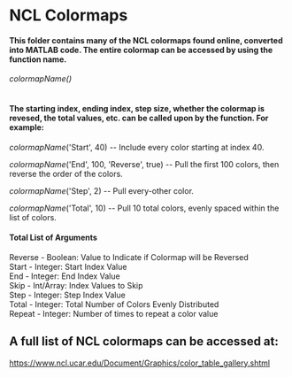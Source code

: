 # NCL Colormaps
#### This folder contains many of the NCL colormaps found online, converted into MATLAB code. The entire colormap can be accessed by using the function name. <br />
*colormapName()*  <br /> <br />
#### The starting index, ending index, step size, whether the colormap is revesed, the total values, etc. can be called upon by the function. For example: <br />
*colormapName*('Start', 40) -- Include every color starting at index 40.

*colormapName*('End', 100, 'Reverse', true) -- Pull the first 100 colors, then reverse the order of the colors.

*colormapName*('Step', 2) -- Pull every-other color.

*colormapName*('Total', 10) -- Pull 10 total colors, evenly spaced within the list of colors. <br />

#### Total List of Arguments
Reverse - Boolean:      Value to Indicate if Colormap will be Reversed <br />
Start   - Integer:      Start Index Value <br />
End     - Integer:      End Index Value <br />
Skip    - Int/Array:    Index Values to Skip <br />
Step    - Integer:      Step Index Value <br />
Total   - Integer:      Total Number of Colors Evenly Distributed <br />
Repeat  - Integer:      Number of times to repeat a color value <br />

## A full list of NCL colormaps can be accessed at: <br />
https://www.ncl.ucar.edu/Document/Graphics/color_table_gallery.shtml
